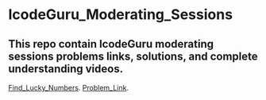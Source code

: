 # IcodeGuru_Moderating_Sessions
## This repo contain IcodeGuru moderating sessions problems links, solutions, and complete understanding videos.
[Find_Lucky_Numbers](https://drive.google.com/file/d/1yoJJeDg7zSNoZruHX8HbXGyJPWGUS76W/view?usp=sharing).
[Problem_Link](https://leetcode.com/problems/find-lucky-integer-in-an-array/description/).
